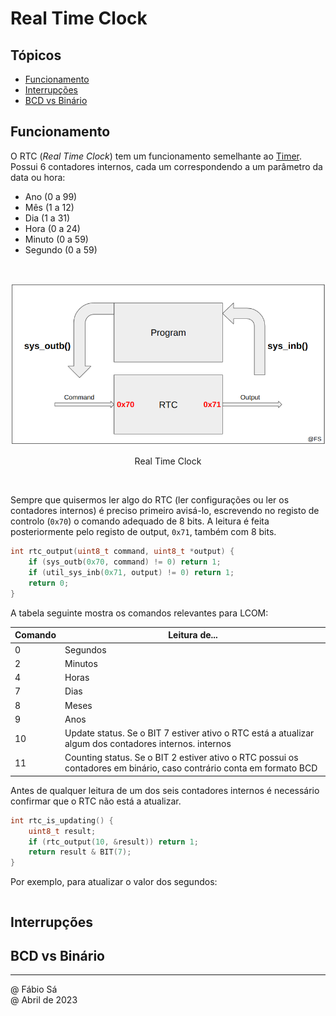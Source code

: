 # Real Time Clock

## Tópicos

- [Funcionamento](#funcionamento)
- [Interrupções](#interrupções)
- [BCD vs Binário](#bcd-vs-binário)

## Funcionamento

O RTC (*Real Time Clock*) tem um funcionamento semelhante ao [Timer](../lab2/). Possui 6 contadores internos, cada um correspondendo a um parâmetro da data ou hora:

- Ano (0 a 99)
- Mês (1 a 12)
- Dia (1 a 31)
- Hora (0 a 24)
- Minuto (0 a 59)
- Segundo (0 a 59)

<br>
<p align="center">
  <img src="../../Images/RTC.png">
  <p align="center">Real Time Clock</p>
</p><br>

Sempre que quisermos ler algo do RTC (ler configurações ou ler os contadores internos) é preciso primeiro avisá-lo, escrevendo no registo de controlo (`0x70`) o comando adequado de 8 bits. A leitura é feita posteriormente pelo registo de output, `0x71`, também com 8 bits.

```c
int rtc_output(uint8_t command, uint8_t *output) {
    if (sys_outb(0x70, command) != 0) return 1;
	if (util_sys_inb(0x71, output) != 0) return 1;
    return 0;
}
```

A tabela seguinte mostra os comandos relevantes para LCOM:

| Comando | Leitura de...                                                                                                     |
|---------|-------------------------------------------------------------------------------------------------------------------|
| 0       | Segundos                                                                                                          |
| 2       | Minutos                                                                                                           |
| 4       | Horas                                                                                                             |
| 7       | Dias                                                                                                              |
| 8       | Meses                                                                                                             |
| 9       | Anos                                                                                                              |
| 10      | Update status. Se o BIT 7 estiver ativo o RTC está a atualizar algum dos contadores internos. internos                            |
| 11      | Counting status. Se o BIT 2 estiver ativo o RTC possui os contadores em binário, caso contrário conta em formato BCD |

Antes de qualquer leitura de um dos seis contadores internos é necessário confirmar que o RTC não está a atualizar. 

```c
int rtc_is_updating() {
    uint8_t result;
    if (rtc_output(10, &result)) return 1;
	return result & BIT(7);
}
```

Por exemplo, para atualizar o valor dos segundos:

```c

```

## Interrupções

## BCD vs Binário

---

@ Fábio Sá <br>
@ Abril de 2023